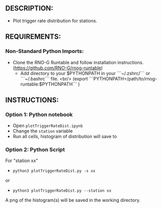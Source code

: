 ## DESCRIPTION:

* Plot trigger rate distribution for stations. 

## REQUIREMENTS:
### Non-Standard Python Imports:
* Clone the RNO-G Runtable and follow installation instructions. (https://github.com/RNO-G/rnog-runtable)
  * Add directory to your $PYTHONPATH in your ```~/.zshrc/``` or ```~/.bashrc``` file. <br/> (export ```PYTHONPATH=/path/to/rnog-runtable:$PYTHONPATH``` )


## INSTRUCTIONS:

### Option 1: Python notebook
* Open ```plotTriggerRateDist.ipynb```
* Change the ```station``` variable
* Run all cells, histogram of distribution will save to 

### Option 2: Python Script
For "station xx"

* ```python3 plotTriggerRateDist.py -s xx```
  
or

* ```python3 plotTriggerRateDist.py --station xx```

A png of the histogram(s) will be saved in the working directory.

